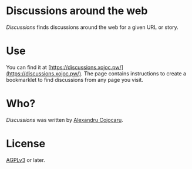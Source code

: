 # Discussions around the web

*Discussions* finds discussions around the web for a given URL or story.

# Use

You can find it at [https://discussions.xojoc.pw/](https://discussions.xojoc.pw/). The page contains instructions to create a bookmarklet to find discussions from any page you visit.

# Who?

*Discussions* was written by [Alexandru Cojocaru](https://xojoc.pw).

# License

[AGPLv3](https://www.gnu.org/licenses/agpl-3.0.en.html) or later.
